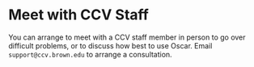 # Meet with CCV Staff

You can arrange to meet with a CCV staff member in person to go over difficult problems, or to discuss how best to use Oscar. Email `support@ccv.brown.edu` to arrange a consultation.
